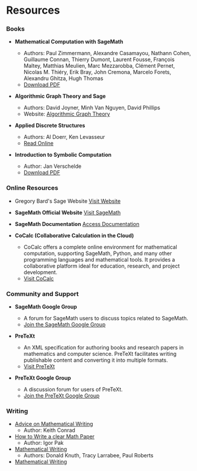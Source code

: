 # Resources

### Books

- **Mathematical Computation with SageMath**
  - Authors: Paul Zimmermann, Alexandre Casamayou, Nathann Cohen, Guillaume Connan, Thierry Dumont, Laurent Fousse, François Maltey, Matthias Meulien, Marc Mezzarobba, Clément Pernet, Nicolas M. Thiéry, Erik Bray, John Cremona, Marcelo Forets, Alexandru Ghitza, Hugh Thomas
  - [Download PDF](http://lamastex.org/preprints/compSageMathZimmerman120517.pdf)

- **Algorithmic Graph Theory and Sage**
  - Authors: David Joyner, Minh Van Nguyen, David Phillips
  - Website: [Algorithmic Graph Theory](https://archive.org/details/flooved3435)

- **Applied Discrete Structures**
  - Authors: Al Doerr, Ken Levasseur
  - [Read Online](https://discretemath.org/ads/index-ads.html)

- **Introduction to Symbolic Computation**
  - Author: Jan Verschelde
  - [Download PDF](https://homepages.math.uic.edu/~jan/mcs320/introductionToSymbolicComputation.pdf)

### Online Resources

- Gregory Bard's Sage Website
  [Visit Website](http://www.gregory-bard.com/Sage.html)

- **SageMath Official Website**
  [Visit SageMath](http://www.sagemath.org)

- **SageMath Documentation**
  [Access Documentation](http://doc.sagemath.org/)

- **CoCalc (Collaborative Calculation in the Cloud)**
  - CoCalc offers a complete online environment for mathematical computation, supporting SageMath, Python, and many other programming languages and mathematical tools. It provides a collaborative platform ideal for education, research, and project development.
  - [Visit CoCalc](https://cocalc.com)

### Community and Support

- **SageMath Google Group**
  - A forum for SageMath users to discuss topics related to SageMath.
  - [Join the SageMath Google Group](https://groups.google.com/g/sage-support)

- **PreTeXt**
  - An XML specification for authoring books and research papers in mathematics and computer science. PreTeXt facilitates writing publishable content and converting it into multiple formats.
  - [Visit PreTeXt](https://pretextbook.org/)
  
- **PreTeXt Google Group**
  - A discussion forum for users of PreTeXt.
  - [Join the PreTeXt Google Group](https://groups.google.com/g/pretext-support)

### Writing

- [Advice on Mathematical Writing](writing/advice_on_mathematical_writing_keith_conrad.pdf)
  - Author: Keith Conrad
- [How to Write a clear Math Paper](writing/how_to_write_a_clear_math_paper_igor_pak.pdf)
  - Author: Igor Pak
- [Mathematical Writing](writing/mathematical_writing_hammack.pdf)
  - Authors: Donald Knuth, Tracy Larrabee, Paul Roberts
- [Mathematical Writing](writing/mathematical_writing_knuth_larrabee_roberts.pdf)